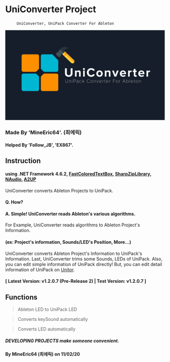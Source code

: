 # UniConverter Project

         UniConverter, UniPack Converter For Ableton
         
![UniConverter_Icon](https://raw.githubusercontent.com/MineEric64/UniConverter-Project/master/Resources/UniConverter_New_Icon.png)

### Made By 'MineEric64'. (최에릭)
#### Helped By 'Follow_JB', 'EX867'.

## Instruction

#### using .NET Framework 4.6.2, [FastColoredTextBox](https://github.com/PavelTorgashov/FastColoredTextBox), [SharpZipLibrary](https://github.com/icsharpcode/SharpZipLib), [NAudio](https://github.com/naudio/NAudio), [A2UP](https://github.com/MineEric64/A2UP)

UniConverter converts Ableton Projects to UniPack.
#### Q. How? 
#### A. Simple! UniConverter reads Ableton's various algorithms.

For Example, UniConverter reads algorithms to Ableton Project's Information.
#### (ex: Project's information, Sounds/LED's Position, More...)

UniConverter converts Ableton Project's Information to UniPack's Information.
Last, UniConverter trims some Sounds, LEDs of UniPack.
Also, you can edit simple information of UniPack directly!
But, you can edit detail information of UniPack on [Unitor](https://bit.do/unitor).

#### [ Latest Version: v1.2.0.7 (Pre-Release 2)   |   Test Version: v1.2.0.7 ]

## Functions
> Ableton LED to UniPack LED


> Converts keySound automatically

> Converts LED automatically

##### DEVELOPING PROJECTS make someone convenient.
#### By MineEric64 (최에릭) on 11/02/20
